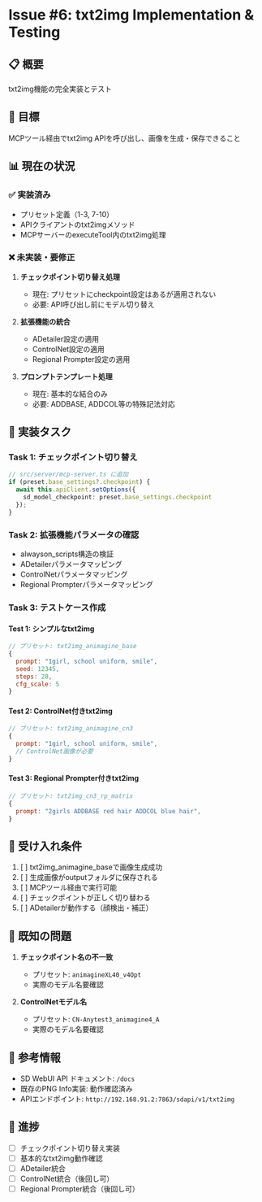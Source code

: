 # Issue #6: txt2img Implementation & Testing

## 📋 概要
txt2img機能の完全実装とテスト

## 🎯 目標
MCPツール経由でtxt2img APIを呼び出し、画像を生成・保存できること

## 📊 現在の状況

### ✅ 実装済み
- プリセット定義（1-3, 7-10）
- APIクライアントのtxt2imgメソッド
- MCPサーバーのexecuteTool内のtxt2img処理

### ❌ 未実装・要修正
1. **チェックポイント切り替え処理**
   - 現在: プリセットにcheckpoint設定はあるが適用されない
   - 必要: API呼び出し前にモデル切り替え

2. **拡張機能の統合**
   - ADetailer設定の適用
   - ControlNet設定の適用
   - Regional Prompter設定の適用

3. **プロンプトテンプレート処理**
   - 現在: 基本的な結合のみ
   - 必要: ADDBASE, ADDCOL等の特殊記法対応

## 🔧 実装タスク

### Task 1: チェックポイント切り替え
```typescript
// src/server/mcp-server.ts に追加
if (preset.base_settings?.checkpoint) {
  await this.apiClient.setOptions({
    sd_model_checkpoint: preset.base_settings.checkpoint
  });
}
```

### Task 2: 拡張機能パラメータの確認
- alwayson_scripts構造の検証
- ADetailerパラメータマッピング
- ControlNetパラメータマッピング
- Regional Prompterパラメータマッピング

### Task 3: テストケース作成

#### Test 1: シンプルなtxt2img
```javascript
// プリセット: txt2img_animagine_base
{
  prompt: "1girl, school uniform, smile",
  seed: 12345,
  steps: 28,
  cfg_scale: 5
}
```

#### Test 2: ControlNet付きtxt2img
```javascript
// プリセット: txt2img_animagine_cn3
{
  prompt: "1girl, school uniform, smile",
  // ControlNet画像が必要
}
```

#### Test 3: Regional Prompter付きtxt2img
```javascript
// プリセット: txt2img_cn3_rp_matrix
{
  prompt: "2girls ADDBASE red hair ADDCOL blue hair",
}
```

## 📝 受け入れ条件

1. [ ] txt2img_animagine_baseで画像生成成功
2. [ ] 生成画像がoutputフォルダに保存される
3. [ ] MCPツール経由で実行可能
4. [ ] チェックポイントが正しく切り替わる
5. [ ] ADetailerが動作する（顔検出・補正）

## 🐛 既知の問題

1. **チェックポイント名の不一致**
   - プリセット: `animagineXL40_v4Opt`
   - 実際のモデル名要確認

2. **ControlNetモデル名**
   - プリセット: `CN-Anytest3_animagine4_A`
   - 実際のモデル名要確認

## 📌 参考情報

- SD WebUI API ドキュメント: `/docs`
- 既存のPNG Info実装: 動作確認済み
- APIエンドポイント: `http://192.168.91.2:7863/sdapi/v1/txt2img`

## 🔄 進捗

- [ ] チェックポイント切り替え実装
- [ ] 基本的なtxt2img動作確認
- [ ] ADetailer統合
- [ ] ControlNet統合（後回し可）
- [ ] Regional Prompter統合（後回し可）